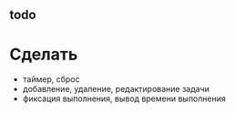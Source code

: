 ## todo

# Сделать

- таймер, сброс
- добавление, удаление, редактирование задачи
- фиксация выполнения, вывод времени выполнения
